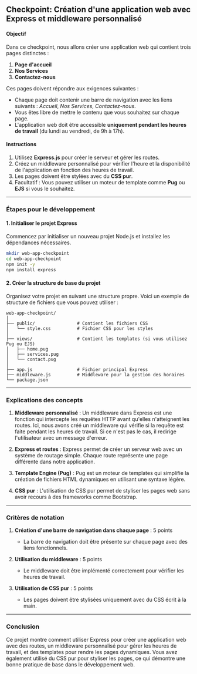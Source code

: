 ## Checkpoint: Création d'une application web avec Express et middleware personnalisé

#### Objectif
Dans ce checkpoint, nous allons créer une application web qui contient trois pages distinctes :

1. **Page d'accueil**
2. **Nos Services**
3. **Contactez-nous**

Ces pages doivent répondre aux exigences suivantes :

- Chaque page doit contenir une barre de navigation avec les liens suivants : *Accueil*, *Nos Services*, *Contactez-nous*.
- Vous êtes libre de mettre le contenu que vous souhaitez sur chaque page.
- L'application web doit être accessible **uniquement pendant les heures de travail** (du lundi au vendredi, de 9h à 17h).

#### Instructions

1. Utilisez **Express.js** pour créer le serveur et gérer les routes.
2. Créez un middleware personnalisé pour vérifier l'heure et la disponibilité de l'application en fonction des heures de travail.
3. Les pages doivent être stylées avec du **CSS pur**.
4. Facultatif : Vous pouvez utiliser un moteur de template comme **Pug** ou **EJS** si vous le souhaitez.

---

### Étapes pour le développement

#### 1. Initialiser le projet Express

Commencez par initialiser un nouveau projet Node.js et installez les dépendances nécessaires.

```bash
mkdir web-app-checkpoint
cd web-app-checkpoint
npm init -y
npm install express
```

#### 2. Créer la structure de base du projet

Organisez votre projet en suivant une structure propre. Voici un exemple de structure de fichiers que vous pouvez utiliser :

```
web-app-checkpoint/
│
├── public/                # Contient les fichiers CSS
│   └── style.css          # Fichier CSS pour les styles
│
├── views/                 # Contient les templates (si vous utilisez Pug ou EJS)
│   ├── home.pug
│   ├── services.pug
│   └── contact.pug
│
├── app.js                 # Fichier principal Express
├── middleware.js          # Middleware pour la gestion des horaires
└── package.json
```

---

### Explications des concepts

1. **Middleware personnalisé** : Un middleware dans Express est une fonction qui intercepte les requêtes HTTP avant qu'elles n'atteignent les routes. Ici, nous avons créé un middleware qui vérifie si la requête est faite pendant les heures de travail. Si ce n'est pas le cas, il redirige l'utilisateur avec un message d'erreur.
   
2. **Express et routes** : Express permet de créer un serveur web avec un système de routage simple. Chaque route représente une page différente dans notre application.

3. **Template Engine (Pug)** : Pug est un moteur de templates qui simplifie la création de fichiers HTML dynamiques en utilisant une syntaxe légère.

4. **CSS pur** : L'utilisation de CSS pur permet de styliser les pages web sans avoir recours à des frameworks comme Bootstrap.

---

### Critères de notation

1. **Création d'une barre de navigation dans chaque page** : 5 points
   - La barre de navigation doit être présente sur chaque page avec des liens fonctionnels.
   
2. **Utilisation du middleware** : 5 points
   - Le middleware doit être implémenté correctement pour vérifier les heures de travail.

3. **Utilisation de CSS pur** : 5 points
   - Les pages doivent être stylisées uniquement avec du CSS écrit à la main.

---

### Conclusion

Ce projet montre comment utiliser Express pour créer une application web avec des routes, un middleware personnalisé pour gérer les heures de travail, et des templates pour rendre les pages dynamiques. Vous avez également utilisé du CSS pur pour styliser les pages, ce qui démontre une bonne pratique de base dans le développement web.